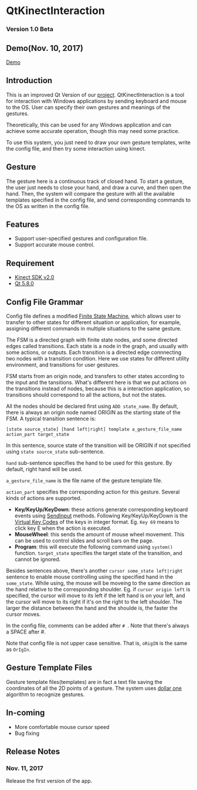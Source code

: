 # QtKinectInteraction

### Version 1.0 Beta

## Demo(Nov. 10, 2017)
[Demo](https://youtu.be/ReXqjKHqDWI)

## Introduction
This is an improved Qt Version of our [project](https://github.com/zkyf/Kinect-Interaction-Tool). QtKinectInteraction is a tool for interaction with Windows applications by sending keyboard and mouse to the OS. User can specify their own gestures and meanings of the gestures.

Theoretically, this can be used for any Windows application and can achieve some accurate operation, though this may need some practice.

To use this system, you just need to draw your own gesture templates, write the config file, and then try some interaction using kinect.

## Gesture
The gesture here is a continuous track of closed hand. To start a gesture, the user just needs to close your hand, and draw a curve, and then open the hand. Then, the system will compare the gesture with all the available templates specified in the config file, and send corresponding commands to the OS as written in the config file.

## Features
* Support user-specified gestures and configuration file.
* Support accurate mouse control.

## Requirement
* [Kinect SDK v2.0](https://www.microsoft.com/en-us/download/details.aspx?id=44561)
* [Qt 5.8.0](https://www.qt.io/)

## Config File Grammar
Config file defines a modified [Finite State Machine](https://en.wikipedia.org/wiki/Finite-state_machine), which allows user to transfer to other states for different situation or application, for example, assigning different commands in multiple situations to the same gesture.

The FSM is a directed graph with finite state nodes, and some directed edges called transitions. Each state is a node in the graph, and usually with some actions, or outputs. Each transition is a directed edge connnecting two nodes with a transition condition. Here we use states for different utility environment, and transitions for user gestures.

FSM starts from an origin node, and transfers to other states according to the input and the tansitions. What's different here is that we put actions on the transitions instead of nodes, because this is a interaction application, so transitions should correspond to all the actions, but not the states.

All the nodes should be declared first using `ADD state_name`. By default, there is always an origin node named ORIGIN as the starting state of the FSM. A typical transition sentence is:

```
[state source_state] [hand left|right] template a_gesture_file_name action_part target_state
```

In this sentence, source state of the transition will be ORIGIN if not specified using `state source_state` sub-sentence.

`hand` sub-sentence specifies the hand to be used for this gesture. By default, right hand will be used.

`a_gesture_file_name` is the file name of the gesture template file.

`action_part` specifies the corresponding action for this gesture. Several kinds of actions are supported.

* **Key/KeyUp/KeyDown**: these actions generate corresponding keyboard events using [SendInput](https://msdn.microsoft.com/en-us/library/windows/desktop/ms646310%28v=vs.85%29.aspx?f=255&MSPPError=-2147217396) methods. Following Key/KeyUp/KeyDown is the [Virtual Key Codes](https://msdn.microsoft.com/en-us/library/windows/desktop/dd375731(v=vs.85).aspx) of the keys in integer format. Eg. `Key 69` means to click key E when the action is executed.
* **MouseWheel**: this sends the amount of mouse wheel movement. This can be used to control slides and scroll bars on the page.
* **Program**: this will execute the following command using `system()` function.
`target_state` specifies the target state of the transition, and cannot be ignored.

Besides sentences above, there's another `cursor some_state left|right` sentence to enable mouse controlling using the specified hand in the `some_state`. While using, the mouse will be moveing to the same direction as the hand relative to the corresponding shoulder. Eg. if `cursor origin left` is specified, the cursor will move to its left if the left hand is on your left, and the cursor will move to its right if it's on the right to the left shoulder. The larger the distance between the hand and the shoulde is, the faster the cursor moves.

In the config file, comments can be added after `# `. Note that there's always a SPACE after #.

Note that config file is not upper case sensitive. That is, `oRigIN` is the same as `OrIgIn`.

## Gesture Template Files
Gesture template files(templates) are in fact a text file saving the coordinates of all the 2D points of a gesture. The system uses [dollar one](http://depts.washington.edu/madlab/proj/dollar/index.html) algorithm to recognize gestures.

## In-coming
* More comfortable mouse cursor speed
* Bug fixing

## Release Notes
### Nov. 11, 2017
Release the first version of the app.
